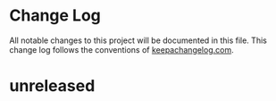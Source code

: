 # Change Log
All notable changes to this project will be documented in this file. This change log follows the conventions of [keepachangelog.com](http://keepachangelog.com/).

# unreleased

